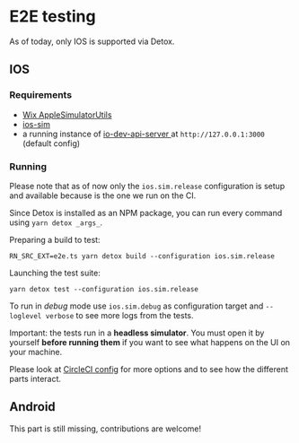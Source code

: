 # E2E testing

As of today, only IOS is supported via Detox.

## IOS

### Requirements

* [Wix AppleSimulatorUtils](https://github.com/wix/AppleSimulatorUtils)
* [ios-sim](https://www.npmjs.com/package/ios-sim)
* a running instance of [io-dev-api-server
](https://github.com/pagopa/io-dev-api-server) at `http://127.0.0.1:3000` (default config)

### Running

Please note that as of now only the `ios.sim.release` configuration is setup and available
 because is the one we run on the CI.

Since Detox is installed as an NPM package, you can run every command using `yarn detox _args_`.

Preparing a build to test:

```
RN_SRC_EXT=e2e.ts yarn detox build --configuration ios.sim.release
```

Launching the test suite:

```
yarn detox test --configuration ios.sim.release
```

To run in _debug_ mode use `ios.sim.debug` as configuration target and `--loglevel verbose` to see more
logs from the tests.

Important: the tests run in a **headless simulator**. You must open it by yourself **before running them** if 
you want to see what happens on the UI on your machine.

Please look at [CircleCI config](./circleci/config.yml) for more options and to see how the
 different parts interact.

## Android

This part is still missing, contributions are welcome!
